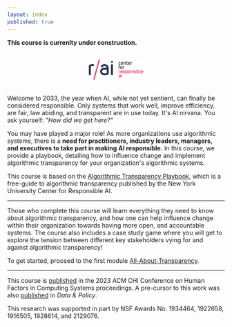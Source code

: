 ```yaml
---
layout: index
published: true
---
```


**This course is currenlty under construction.**

<br>

<center><img src="img/rai_logo.png" alt="RAI Logo" width="25%"/></center>

<br>

Welcome to 2033, the year when AI, while not yet sentient, can finally be considered responsible. Only systems that work well, improve efficiency, are fair, law abiding, and transparent are in use today. It's AI nirvana. You ask yourself: _"How did we get here?"_

You may have played a major role! As more organizations use algorithmic systems, there is a **need for practitioners, industry leaders, managers, and executives to take part in making AI responsible.** In this course, we provide a playbook, detailing how to influence change and implement algorithmic transparency for your organization's algorithmic systems.

This course is based on the <a href="https://dataresponsibly.github.io/algorithmic-transparency-playbook/resources/transparency_playbook_camera_ready.pdf" target="_blank">Algorithmic Transparency Playbook</a>, which is a free-guide to algorithmic transparency published by the New York University Center for Responsible AI.

<hr>

Those who complete this course will learn everything they need to know about algorithmic transparency, and how one can help influence change within their organization towards having more open, and accountable systems. The course also includes a case study game where you will get to explore the tension between different key stakeholders vying for and against algorithmic transparency!

To get started, proceed to the first module [All-About-Transparency](https://dataresponsibly.github.io/algorithmic-transparency-playbook/modules/all-about-transparency/index/).

<hr>

This course is <a href="https://doi.org/3544549.3574169" target="_blank">published</a> in the 2023 ACM CHI Conference on Human Factors in Computing Systems proceedings. A pre-cursor to this work was also <a href="https://www.cambridge.org/core/journals/data-and-policy/article/think-about-the-stakeholders-first-toward-an-algorithmic-transparency-playbook-for-regulatory-compliance/10D7F194DB250DDF3A30471B5CEB9326" target="_blank">published</a> in _Data & Policy_.

This research was supported in part by NSF Awards No. 1934464, 1922658, 1916505, 1928614, and 2129076.